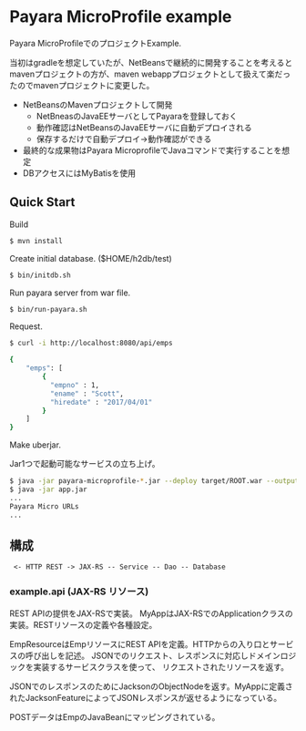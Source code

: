 Payara MicroProfile example
==========================

Payara MicroProfileでのプロジェクトExample.

当初はgradleを想定していたが、NetBeansで継続的に開発することを考えるとmavenプロジェクトの方が、maven webappプロジェクトとして扱えて楽だったのでmavenプロジェクトに変更した。

- NetBeansのMavenプロジェクトして開発
    - NetBneasのJavaEEサーバとしてPayaraを登録しておく
    - 動作確認はNetBeansのJavaEEサーバに自動デプロイされる
    - 保存するだけで自動デプロイ->動作確認ができる
- 最終的な成果物はPayara MicroprofileでJavaコマンドで実行することを想定
- DBアクセスにはMyBatisを使用


Quick Start
-------------------

Build

```bash
$ mvn install
```


Create initial database. ($HOME/h2db/test)

```bash
$ bin/initdb.sh
```

Run payara server from war file.

```bash
$ bin/run-payara.sh
```

Request.

```bash
$ curl -i http://localhost:8080/api/emps

{
    "emps": [
        {
          "empno" : 1,
          "ename" : "Scott",
          "hiredate" : "2017/04/01"
        }
    ]
}
```

Make uberjar.

Jar1つで起動可能なサービスの立ち上げ。

```bash
$ java -jar payara-microprofile-*.jar --deploy target/ROOT.war --outputuberjar app.jar
$ java -jar app.jar
...
Payara Micro URLs
...
```

構成
-------

```
 <- HTTP REST -> JAX-RS -- Service -- Dao -- Database

```

### example.api (JAX-RS リソース)

REST APIの提供をJAX-RSで実装。 MyAppはJAX-RSでのApplicationクラスの実装。RESTリソースの定義や各種設定。

EmpResourceはEmpリソースにREST APIを定義。HTTPからの入り口とサービスの呼び出しを記述。
JSONでのリクエスト、レスポンスに対応しドメインロジックを実装するサービスクラスを使って、
リクエストされたリソースを返す。

JSONでのレスポンスのためにJacksonのObjectNodeを返す。MyAppに定義されたJacksonFeatureによってJSONレスポンスが返せるようになっている。

POSTデータはEmpのJavaBeanにマッピングされている。




